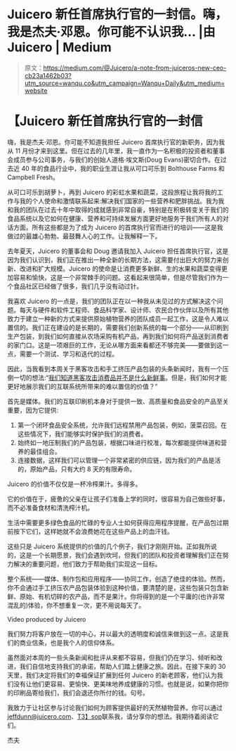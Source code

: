 # Juicero 新任首席执行官的一封信。嗨，我是杰夫·邓恩。你可能不认识我… |由 Juicero | Medium

> 原文：<https://medium.com/@Juicero/a-note-from-juiceros-new-ceo-cb23a1462b03?utm_source=wanqu.co&utm_campaign=Wanqu+Daily&utm_medium=website>

# 【Juicero 新任首席执行官的一封信

嗨，我是杰夫·邓恩。你可能不知道我担任 Juicero 首席执行官的新职务，因为我从 11 月份才来到这里。但在过去的几年里，我一直作为一名积极的投资者和董事会成员参与公司事务，与我们的创始人道格·埃文斯(Doug Evans)密切合作。在过去近 40 年的食品行业中，我的职业生涯让我从可口可乐到 Bolthouse Farms 和 Campbell Fresh。

从可口可乐到胡萝卜，再到 Juicero 的彩虹水果和蔬菜，这段旅程让我将我的工作与我的个人使命和激情联系起来:解决我们国家的一些营养和肥胖挑战。我为我和我的团队在过去十年中取得的成就感到非常自豪，特别是在积极转变关于我们的食品系统以及它如何在健康、营养和可持续发展方面更好地服务于我们所有人的对话方面。所有这些都是为了成为 Juicero 的首席执行官而进行的培训——这是我做过的最雄心勃勃、最鼓舞人心的工作。让我解释一下。

去年夏天，Juicero 的董事会和 Doug 邀请我加入 Juicero 担任首席执行官，这是因为我们认识到，我们正在推出一种全新的长期方法，这需要付出巨大的努力来创新、改进和扩大规模。Juicero 的使命是让消费更多新鲜、生的水果和蔬菜变得更加容易和愉快，这是一个非常棘手的问题。这看起来很简单，但是尽管我们作为一个食品社区已经做了很多，我们几乎没有动过针。

我喜欢 Juicero 的一点是，我们的团队正在以一种我从未见过的方式解决这个问题。每天与硬件和软件工程师、食品科学家、设计师、农民合作伙伴以及所有其他致力于建立一种新的方式来提供原始植物营养的团队成员一起工作，这是令人难以置信的。我们正在建设的是长期的，需要我们创新系统的每一个部分——从印刷到生产包装，到我们如何直接从农场采购有机产品，再到我们如何将产品送到消费者的家门口。这是一项艰巨的工作，无论从哪方面来看都还不够完美——要做到这一点，需要一个测试、学习和迭代的过程。

因此，当我看到本周关于黑客攻击和手工挤压产品包装的头条新闻时，我有一个压倒一切的想法:“[我们知道黑客攻击消费品并不是什么新鲜事](https://www.youtube.com/results?search_query=keurig+without+machine)。但是，我们如何才能更好地展示我们的互联系统所带来的难以置信的价值？”

首先是媒体。我们的互联印刷机本身对于提供一致、高质量和食品安全的产品至关重要，因为它提供:

1.  第一个闭环食品安全系统，允许我们远程禁用产品包装，例如，菠菜召回。在这些情况下，我们能够实时保护我们的消费者。
2.  始终如一地压制我们的产品包装，根据口味进行校准，每次都能提供味道和营养的最佳组合。
3.  连接数据，这样我们可以管理一个非常紧密的供应链，因为我们的产品是活的，原始产品，只有大约 8 天的有限寿命。

Juicero 的价值不仅仅是一杯冷榨果汁。多得多。

它的价值在于，疲惫的父亲在让孩子们准备上学的同时，很容易为自己做些好事，而不必准备食材和清洗榨汁机。

生活中需要更多绿色食品的忙碌的专业人士如何获得应用程序提醒，在产品包过期前按下它们，这样她就不会浪费她花在这些产品上的血汗钱。

这些只是 Juicero 系统提供的价值的几个例子，我们才刚刚开始。正如我所说的，这是一个长期愿景，我们会遇到坎坷，但我们的团队和投资者理解我们正在努力解决的重要问题，他们致力于帮助我们实现这一目标。

整个系统——媒体、制作包和应用程序——协同工作，创造了绝佳的体验。然而，你不会通过手工挤压农产品包装体验到这种价值，要清楚的是，这些包装只包含新鲜、原始、有机切碎的农产品，而不是果汁。你将得到的是一个平庸的(也许非常混乱的)体验，你不想重复一次，更不用说每天了。



Video produced by Juicero



我们努力将客户放在一切的中心，并以最大的透明度和诚信来做到这一点。这是我们的商业信条，也是我个人的信仰体系。

虽然面对本周的一些头条新闻和批评从来都不容易，但我们仍在学习、倾听和改进，我们自信地支持我们的承诺，帮助人们踏上健康之旅。因此，在接下来的 30 天里，我们决定将我们的幸福保证扩展到任何 Juicero 的新老顾客，他们认为我们没有让他们更容易、更愉快、更美味地养成健康的习惯。也就是说，如果你把你的印刷品寄给我们，我们会退还你所付的钱。句号。

我致力于让社区参与讨论我们如何为顾客提供最好的天然植物营养。你可以通过[jeffdunn@juicero.com](mailto:jeffdunn@juicero.com)、[T3】s](mailto:jeffdunn@juicero.com)[o](mailto:jeffdunn@juicero.com)[p](mailto:jeffdunn@juicero.com)联系我，请分享你的想法。我期待着阅读它们。

杰夫